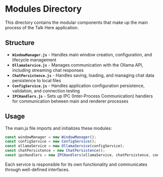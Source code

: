 # Modules Directory

This directory contains the modular components that make up the main process of the Talk Here application.

## Structure

- **`WindowManager.js`** - Handles main window creation, configuration, and lifecycle management
- **`OllamaService.js`** - Manages communication with the Ollama API, including streaming chat responses
- **`ChatPersistence.js`** - Handles saving, loading, and managing chat data persistence to local files
- **`ConfigService.js`** - Handles application configuration persistence, validation, and connection testing
- **`IPCHandlers.js`** - Sets up IPC (Inter-Process Communication) handlers for communication between main and renderer processes

## Usage

The main.js file imports and initializes these modules:

```javascript
const windowManager = new WindowManager();
const configService = new ConfigService();
const ollamaService = new OllamaService(configService);
const chatPersistence = new ChatPersistence();
const ipcHandlers = new IPCHandlers(ollamaService, chatPersistence, configService);
```

Each service is responsible for its own functionality and communicates through well-defined interfaces.